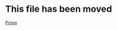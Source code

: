 ﻿# This file has been moved

[Prism](https://github.com/microsoft/WindowsTemplateStudio/blob/release/docs/UWP/frameworks/prism.md)
